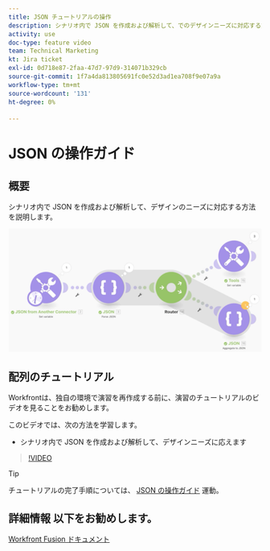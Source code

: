 ```yaml
---
title: JSON チュートリアルの操作
description: シナリオ内で JSON を作成および解析して、でのデザインニーズに対応する方法を説明します。 [!DNL Adobe Workfront Fusion].
activity: use
doc-type: feature video
team: Technical Marketing
kt: Jira ticket
exl-id: 0d718e87-2faa-47d7-97d9-314071b329cb
source-git-commit: 1f7a4da813805691fc0e52d3ad1ea708f9e07a9a
workflow-type: tm+mt
source-wordcount: '131'
ht-degree: 0%

---
```


# JSON の操作ガイド

## 概要

シナリオ内で JSON を作成および解析して、デザインのニーズに対応する方法を説明します。

![Fusion シナリオのイメージ](assets/final-functional-bits-and-bobs-2.png)

## 配列のチュートリアル

Workfrontは、独自の環境で演習を再作成する前に、演習のチュートリアルのビデオを見ることをお勧めします。

このビデオでは、次の方法を学習します。

* シナリオ内で JSON を作成および解析して、デザインニーズに応えます

>[!VIDEO](https://video.tv.adobe.com/v/335301/?quality=12)

>[!TIP]
>
>チュートリアルの完了手順については、 [JSON の操作ガイド](https://experienceleague.adobe.com/docs/workfront-learn/tutorials-workfront/fusion/exercises/working-with-json.html?lang=en) 運動。


## 詳細情報 以下をお勧めします。

[Workfront Fusion ドキュメント](https://experienceleague.adobe.com/docs/workfront/using/adobe-workfront-fusion/workfront-fusion-2.html?lang=en)
